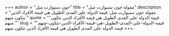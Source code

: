 +++
author = "جون ستيوارت ميل"
title = "مقولة جون ستيوارت ميل"
description = "مقولة جون ستيوارت ميل: قيمة الدولة على المدى الطويل هي قيمة الأفراد الذين تتكون منهم."
quote = '''قيمة الدولة على المدى الطويل هي قيمة الأفراد الذين تتكون منهم.'''
slug = "قيمة-الدولة-على-المدى-الطويل-هي-قيمة-الأفراد-الذين-تتكون-منهم"
+++
قيمة الدولة على المدى الطويل هي قيمة الأفراد الذين تتكون منهم.
